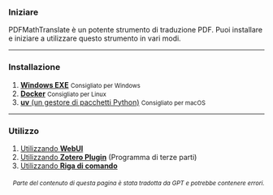 ### Iniziare

PDFMathTranslate è un potente strumento di traduzione PDF. Puoi installare e iniziare a utilizzare questo strumento in vari modi.

---

### Installazione

1. [**Windows EXE**](./INSTALLATION_winexe.md) <small>Consigliato per Windows</small>
2. [**Docker**](./INSTALLATION_docker.md) <small>Consigliato per Linux</small>
3. [**uv** (un gestore di pacchetti Python)](./INSTALLATION_uv.md) <small>Consigliato per macOS</small>

---

### Utilizzo

1. [Utilizzando **WebUI**](./USAGE_webui.md)
2. [Utilizzando **Zotero Plugin**](https://github.com/guaguastandup/zotero-pdf2zh) (Programma di terze parti)
3. [Utilizzando **Riga di comando**](./USAGE_commandline.md)

<div align="right"> 
<h6><small>Parte del contenuto di questa pagina è stata tradotta da GPT e potrebbe contenere errori.</small></h6>